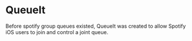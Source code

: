 # QueueIt

Before spotify group queues existed, QueueIt was created to allow Spotify iOS users to join and control a joint queue. 
